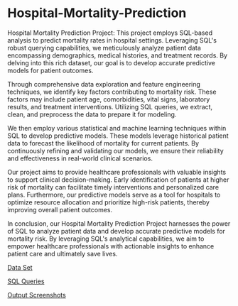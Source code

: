 # Hospital-Mortality-Prediction
Hospital Mortality Prediction Project: This project employs SQL-based analysis to predict mortality rates in hospital settings. Leveraging SQL's robust querying capabilities, we meticulously analyze patient data encompassing demographics, medical histories, and treatment records. By delving into this rich dataset, our goal is to develop accurate predictive models for patient outcomes.

Through comprehensive data exploration and feature engineering techniques, we identify key factors contributing to mortality risk. These factors may include patient age, comorbidities, vital signs, laboratory results, and treatment interventions. Utilizing SQL queries, we extract, clean, and preprocess the data to prepare it for modeling.

We then employ various statistical and machine learning techniques within SQL to develop predictive models. These models leverage historical patient data to forecast the likelihood of mortality for current patients. By continuously refining and validating our models, we ensure their reliability and effectiveness in real-world clinical scenarios.

Our project aims to provide healthcare professionals with valuable insights to support clinical decision-making. Early identification of patients at higher risk of mortality can facilitate timely interventions and personalized care plans. Furthermore, our predictive models serve as a tool for hospitals to optimize resource allocation and prioritize high-risk patients, thereby improving overall patient outcomes.

In conclusion, our Hospital Mortality Prediction Project harnesses the power of SQL to analyze patient data and develop accurate predictive models for mortality risk. By leveraging SQL's analytical capabilities, we aim to empower healthcare professionals with actionable insights to enhance patient care and ultimately save lives.

[Data Set](https://www.kaggle.com/datasets/mitishaagarwal/patient)

[SQL Queries](https://github.com/AbyGtr23/Hospital-Mortality-Prediction/blob/main/SQL%20Queris%20%26%20Problem%20Statements)

[Output Screenshots](https://docs.google.com/document/d/10utEl8e8s7nzOMkpxXadCvQ-fjmj1JZBNmwH6t_UknQ/edit?usp=sharing)
